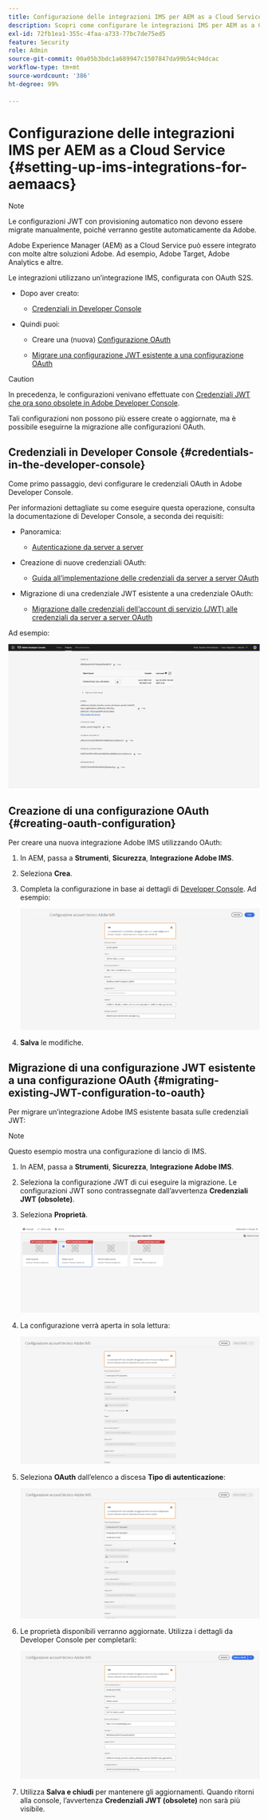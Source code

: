 ```yaml
---
title: Configurazione delle integrazioni IMS per AEM as a Cloud Service
description: Scopri come configurare le integrazioni IMS per AEM as a Cloud Service
exl-id: 72fb1ea1-355c-4faa-a733-77bc7de75ed5
feature: Security
role: Admin
source-git-commit: 00a05b3bdc1a689947c1507847da99b54c94dcac
workflow-type: tm+mt
source-wordcount: '386'
ht-degree: 99%

---
```


# Configurazione delle integrazioni IMS per AEM as a Cloud Service {#setting-up-ims-integrations-for-aemaacs}

>[!NOTE]
>
>Le configurazioni JWT con provisioning automatico non devono essere migrate manualmente, poiché verranno gestite automaticamente da Adobe.

Adobe Experience Manager (AEM) as a Cloud Service può essere integrato con molte altre soluzioni Adobe. Ad esempio, Adobe Target, Adobe Analytics e altre.

Le integrazioni utilizzano un’integrazione IMS, configurata con OAuth S2S.

* Dopo aver creato:

   * [Credenziali in Developer Console](#credentials-in-the-developer-console)

* Quindi puoi:

   * Creare una (nuova) [Configurazione OAuth](#creating-oauth-configuration)

   * [Migrare una configurazione JWT esistente a una configurazione OAuth](#migrating-existing-JWT-configuration-to-oauth)

>[!CAUTION]
>
>In precedenza, le configurazioni venivano effettuate con [Credenziali JWT che ora sono obsolete in Adobe Developer Console](/help/security/jwt-credentials-deprecation-in-adobe-developer-console.md).
>
>Tali configurazioni non possono più essere create o aggiornate, ma è possibile eseguirne la migrazione alle configurazioni OAuth.

## Credenziali in Developer Console {#credentials-in-the-developer-console}

Come primo passaggio, devi configurare le credenziali OAuth in Adobe Developer Console.

Per informazioni dettagliate su come eseguire questa operazione, consulta la documentazione di Developer Console, a seconda dei requisiti:

* Panoramica:

   * [Autenticazione da server a server](https://developer.adobe.com/developer-console/docs/guides/authentication/ServerToServerAuthentication/)

* Creazione di nuove credenziali OAuth:

   * [Guida all’implementazione delle credenziali da server a server OAuth](https://developer.adobe.com/developer-console/docs/guides/authentication/ServerToServerAuthentication/implementation)

* Migrazione di una credenziale JWT esistente a una credenziale OAuth:

   * [Migrazione dalle credenziali dell’account di servizio (JWT) alle credenziali da server a server OAuth](https://developer.adobe.com/developer-console/docs/guides/authentication/ServerToServerAuthentication/migration/)

Ad esempio:

![Credenziali OAuth in Developer Console](assets/ims-configuration-developer-console.png)

## Creazione di una configurazione OAuth {#creating-oauth-configuration}

Per creare una nuova integrazione Adobe IMS utilizzando OAuth:

1. In AEM, passa a **Strumenti**, **Sicurezza**, **Integrazione Adobe IMS**.

1. Seleziona **Crea**.

1. Completa la configurazione in base ai dettagli di [Developer Console](https://developer.adobe.com/developer-console/docs/guides/authentication/ServerToServerAuthentication/implementation). Ad esempio:

   ![Crea configurazione OAuth](assets/ims-create-oauth-configuration.png)

1. **Salva** le modifiche.

## Migrazione di una configurazione JWT esistente a una configurazione OAuth {#migrating-existing-JWT-configuration-to-oauth}

Per migrare un’integrazione Adobe IMS esistente basata sulle credenziali JWT:

>[!NOTE]
>
>Questo esempio mostra una configurazione di lancio di IMS.

1. In AEM, passa a **Strumenti**, **Sicurezza**, **Integrazione Adobe IMS**.

1. Seleziona la configurazione JWT di cui eseguire la migrazione. Le configurazioni JWT sono contrassegnate dall’avvertenza **Credenziali JWT (obsolete)**.

1. Seleziona **Proprietà**.

   ![Seleziona una configurazione JWT](assets/ims-migrate-jwt-select-configuration.png)

1. La configurazione verrà aperta in sola lettura:

   ![Proprietà di configurazione: sola lettura](assets/ims-migrate-jwt-properties-read-only.png)

1. Seleziona **OAuth** dall’elenco a discesa **Tipo di autenticazione**:

   ![Seleziona tipo di autenticazione](assets/ims-migrate-jwt-authentication-type.png)

1. Le proprietà disponibili verranno aggiornate. Utilizza i dettagli da Developer Console per completarli:

   ![Completa dettagli OAuth](assets/ims-migrate-jwt-complete-oauth-details.png)

1. Utilizza **Salva e chiudi** per mantenere gli aggiornamenti.
Quando ritorni alla console, l’avvertenza **Credenziali JWT (obsolete)** non sarà più visibile.
